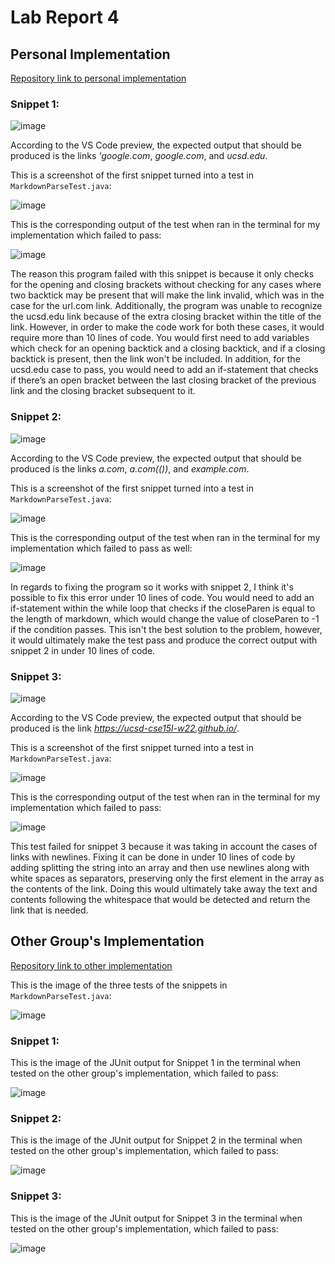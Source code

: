 # Lab Report 4

## Personal Implementation

[Repository link to personal implementation](https://github.com/sbailouni/markdown-parse)

### Snippet 1: 

![image](report4-1.png)

According to the VS Code preview, the expected output that should be produced is the links *'google.com*, *google.com*, and *ucsd.edu*. 

This is a screenshot of the first snippet turned into a test in `MarkdownParseTest.java`:

![image](report4-10.png)

This is the corresponding output of the test when ran in the terminal for my implementation which failed to pass:

![image](report4-5.png)

The reason this program failed with this snippet is because it only checks for the opening and closing brackets without checking for any cases where two backtick may be present that will make the link invalid, which was in the case for the url.com link. Additionally, the program was unable to recognize the ucsd.edu link because of the extra closing bracket within the title of the link. However, in order to make the code work for both these cases, it would require more than 10 lines of code. You would first need to add variables which check for an opening backtick and a closing backtick, and if a closing backtick is present, then the link won't be included. In addition, for the ucsd.edu case to pass, you would need to add an if-statement that checks if there’s an open bracket between the last closing bracket of the previous link and the closing bracket subsequent to it. 

### Snippet 2:

![image](report4-6.png)

According to the VS Code preview, the expected output that should be produced is the links *a.com*, *a.com(())*, and *example.com*. 

This is a screenshot of the first snippet turned into a test in `MarkdownParseTest.java`:

![image](report4-11.png)

This is the corresponding output of the test when ran in the terminal for my implementation which failed to pass as well:

![image](report4-7.png)

In regards to fixing the program so it works with snippet 2, I think it's possible to fix this error under 10 lines of code. You would need to add an if-statement within the while loop that checks if the closeParen is equal to the length of markdown, which would change the value of closeParen to -1 if the condition passes. This isn't the best solution to the problem, however, it would ultimately make the test pass and produce the correct output with snippet 2 in under 10 lines of code. 

### Snippet 3: 

![image](report4-8.png)

According to the VS Code preview, the expected output that should be produced is the link *https://ucsd-cse15l-w22.github.io/*. 

This is a screenshot of the first snippet turned into a test in `MarkdownParseTest.java`:

![image](report4-12.png)

This is the corresponding output of the test when ran in the terminal for my implementation which failed to pass:

![image](report4-9.png)

This test failed for snippet 3 because it was taking in account the cases of links with newlines. Fixing it can be done in under 10 lines of code by adding splitting the string into an array and then use newlines along with white spaces as separators, preserving only the first element in the array as the contents of the link. Doing this would ultimately take away the text and contents following the whitespace that would be detected and return the link that is needed. 

## Other Group's Implementation

[Repository link to other implementation](https://github.com/johnsonli010801/markdown-parse)

This is the image of the three tests of the snippets in `MarkdownParseTest.java`: 

![image](report4-13.png)

### Snippet 1:

This is the image of the JUnit output for Snippet 1 in the terminal when tested on the other group's implementation, which failed to pass:

![image](report4-2.png) 

### Snippet 2:

This is the image of the JUnit output for Snippet 2 in the terminal when tested on the other group's implementation, which failed to pass:

![image](report4-3.png)

### Snippet 3:

This is the image of the JUnit output for Snippet 3 in the terminal when tested on the other group's implementation, which failed to pass:

![image](report4-4.png)

